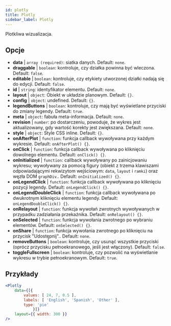 ```yaml
---
id: plotly 
title: Plotly
sidebar_label: Plotly
---
```


Plotkliwa wizualizacja.

## Opcje

* __data__ | `array (required)`: siatka danych. Default: `none`.
* __draggable__ | `boolean`: kontroluje, czy działka powinna być wleczona. Default: `false`.
* __editable__ | `boolean`: kontroluje, czy etykiety utworzonej działki nadają się do edycji. Default: `false`.
* __id__ | `string`: identyfikator elementu. Default: `none`.
* __layout__ | `object`: Obiekt w układzie planowym. Default: `{}`.
* __config__ | `object`: undefined. Default: `{}`.
* __legendButtons__ | `boolean`: kontroluje, czy mają być wyświetlane przyciski do zmiany legendy. Default: `true`.
* __meta__ | `object`: fabuła meta-informacja. Default: `none`.
* __revision__ | `number`: po dostarczeniu, powoduje, że wykres jest aktualizowany, gdy wartość korekty jest zwiększana. Default: `none`.
* __style__ | `object`: Style CSS inline. Default: `{}`.
* __onAfterPlot__ | `function`: funkcja callback wywoływana przy każdym wykresie. Default: `onAfterPlot() {}`.
* __onClick__ | `function`: funkcja callback wywoływana po kliknięciu dowolnego elementu. Default: `onClick() {}`.
* __onInitialized__ | `function`: callback wywoływany po zainicjowaniu wykresu; wywoływany za pomocą figury (obiekt z trzema klawiszami odpowiadającymi rekwizytom wejściowym: `data`, `layout` i `ramki`) oraz węzła DOM `graphDiv`.. Default: `onInitialized() {}`.
* __onLegendClick__ | `function`: funkcja callback wywoływana po kliknięciu pozycji legendy. Default: `onLegendClick() {}`.
* __onLegendDoubleClick__ | `function`: funkcja callback wywoływana po dwukrotnym kliknięciu elementu legendy. Default: `onLegendDoubleClick() {}`.
* __onRelayout__ | `function`: funkcja wywołań zwrotnych wywoływanych w przypadku zadziałania przekaźnika. Default: `onRelayout() {}`.
* __onSelected__ | `function`: funkcja wywołania zwrotnego po wybraniu elementów. Default: `onSelected() {}`.
* __onShare__ | `function`: funkcja wywołania zwrotnego po kliknięciu na przycisk "Udostępnij".. Default: `none`.
* __removeButtons__ | `boolean`: kontroluje, czy usunąć wszystkie przyciski (oprócz przycisku pełnoekranowego, jeśli jest włączony). Default: `false`.
* __toggleFullscreen__ | `boolean`: kontroluje, czy pozwolić na wyświetlanie wykresu w trybie pełnoekranowym. Default: `true`.


## Przykłady

```jsx live
<Plotly
    data={[{
        values: [ 24, 7, 0.5 ],
        labels: [ 'English', 'Spanish', 'Other' ],
        type: 'pie'
            }]}
    layout={{ width: 300 }}
/>
```

